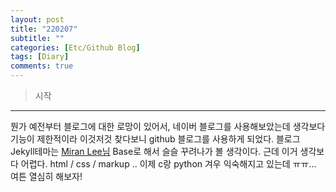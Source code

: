 ```yaml
---
layout: post
title: "220207"
subtitle: ""
categories: [Etc/Github Blog]
tags: [Diary]
comments: true
---
```


> 시작

---

뭔가 예전부터 블로그에 대한 로망이 있어서,
네이버 블로그를 사용해보았는데
생각보다 기능이 제한적이라 
이것저것 찾다보니 github 블로그를 사용하게 되었다.
블로그 Jekyll테마는 [Miran Lee님](https://mmirann.github.io/) Base로 해서 슬슬 꾸려나가 볼 생각이다.
근데 이거 생각보다 어렵다.
html / css / markup .. 이제 c랑 python 겨우 익숙해지고 있는데 ㅠㅠ...
여튼 열심히 해보자!
